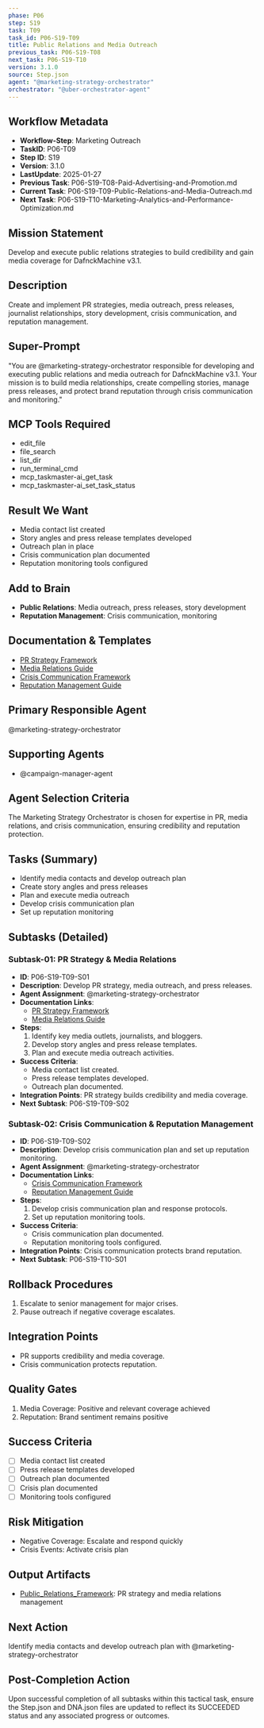 ```yaml
---
phase: P06
step: S19
task: T09
task_id: P06-S19-T09
title: Public Relations and Media Outreach
previous_task: P06-S19-T08
next_task: P06-S19-T10
version: 3.1.0
source: Step.json
agent: "@marketing-strategy-orchestrator"
orchestrator: "@uber-orchestrator-agent"
---
```


## Workflow Metadata
- **Workflow-Step**: Marketing Outreach
- **TaskID**: P06-T09
- **Step ID**: S19
- **Version**: 3.1.0
- **LastUpdate**: 2025-01-27
- **Previous Task**: P06-S19-T08-Paid-Advertising-and-Promotion.md
- **Current Task**: P06-S19-T09-Public-Relations-and-Media-Outreach.md
- **Next Task**: P06-S19-T10-Marketing-Analytics-and-Performance-Optimization.md

## Mission Statement
Develop and execute public relations strategies to build credibility and gain media coverage for DafnckMachine v3.1.

## Description
Create and implement PR strategies, media outreach, press releases, journalist relationships, story development, crisis communication, and reputation management.

## Super-Prompt
"You are @marketing-strategy-orchestrator responsible for developing and executing public relations and media outreach for DafnckMachine v3.1. Your mission is to build media relationships, create compelling stories, manage press releases, and protect brand reputation through crisis communication and monitoring."

## MCP Tools Required
- edit_file
- file_search
- list_dir
- run_terminal_cmd
- mcp_taskmaster-ai_get_task
- mcp_taskmaster-ai_set_task_status

## Result We Want
- Media contact list created
- Story angles and press release templates developed
- Outreach plan in place
- Crisis communication plan documented
- Reputation monitoring tools configured

## Add to Brain
- **Public Relations**: Media outreach, press releases, story development
- **Reputation Management**: Crisis communication, monitoring

## Documentation & Templates
- [PR Strategy Framework](mdc:01_Machine/04_Documentation/Doc/Phase_6/19_Marketing_Outreach/A/PR_Strategy_Framework.md)
- [Media Relations Guide](mdc:01_Machine/04_Documentation/Doc/Phase_6/19_Marketing_Outreach/A/Media_Relations_Guide.json)
- [Crisis Communication Framework](mdc:01_Machine/04_Documentation/Doc/Phase_6/19_Marketing_Outreach/A/Crisis_Communication_Framework.md)
- [Reputation Management Guide](mdc:01_Machine/04_Documentation/Doc/Phase_6/19_Marketing_Outreach/A/Reputation_Management_Guide.json)

## Primary Responsible Agent
@marketing-strategy-orchestrator

## Supporting Agents
- @campaign-manager-agent

## Agent Selection Criteria
The Marketing Strategy Orchestrator is chosen for expertise in PR, media relations, and crisis communication, ensuring credibility and reputation protection.

## Tasks (Summary)
- Identify media contacts and develop outreach plan
- Create story angles and press releases
- Plan and execute media outreach
- Develop crisis communication plan
- Set up reputation monitoring

## Subtasks (Detailed)
### Subtask-01: PR Strategy & Media Relations
- **ID**: P06-S19-T09-S01
- **Description**: Develop PR strategy, media outreach, and press releases.
- **Agent Assignment**: @marketing-strategy-orchestrator
- **Documentation Links**:
  - [PR Strategy Framework](mdc:01_Machine/04_Documentation/Doc/Phase_6/19_Marketing_Outreach/A/PR_Strategy_Framework.md)
  - [Media Relations Guide](mdc:01_Machine/04_Documentation/Doc/Phase_6/19_Marketing_Outreach/A/Media_Relations_Guide.json)
- **Steps**:
    1. Identify key media outlets, journalists, and bloggers.
    2. Develop story angles and press release templates.
    3. Plan and execute media outreach activities.
- **Success Criteria**:
    - Media contact list created.
    - Press release templates developed.
    - Outreach plan documented.
- **Integration Points**: PR strategy builds credibility and media coverage.
- **Next Subtask**: P06-S19-T09-S02

### Subtask-02: Crisis Communication & Reputation Management
- **ID**: P06-S19-T09-S02
- **Description**: Develop crisis communication plan and set up reputation monitoring.
- **Agent Assignment**: @marketing-strategy-orchestrator
- **Documentation Links**:
  - [Crisis Communication Framework](mdc:01_Machine/04_Documentation/Doc/Phase_6/19_Marketing_Outreach/A/Crisis_Communication_Framework.md)
  - [Reputation Management Guide](mdc:01_Machine/04_Documentation/Doc/Phase_6/19_Marketing_Outreach/A/Reputation_Management_Guide.json)
- **Steps**:
    1. Develop crisis communication plan and response protocols.
    2. Set up reputation monitoring tools.
- **Success Criteria**:
    - Crisis communication plan documented.
    - Reputation monitoring tools configured.
- **Integration Points**: Crisis communication protects brand reputation.
- **Next Subtask**: P06-S19-T10-S01

## Rollback Procedures
1. Escalate to senior management for major crises.
2. Pause outreach if negative coverage escalates.

## Integration Points
- PR supports credibility and media coverage.
- Crisis communication protects reputation.

## Quality Gates
1. Media Coverage: Positive and relevant coverage achieved
2. Reputation: Brand sentiment remains positive

## Success Criteria
- [ ] Media contact list created
- [ ] Press release templates developed
- [ ] Outreach plan documented
- [ ] Crisis plan documented
- [ ] Monitoring tools configured

## Risk Mitigation
- Negative Coverage: Escalate and respond quickly
- Crisis Events: Activate crisis plan

## Output Artifacts
- [Public_Relations_Framework](mdc:01_Machine/04_Documentation/Doc/Phase_6/19_Marketing_Outreach/Public_Relations_Framework.md): PR strategy and media relations management

## Next Action
Identify media contacts and develop outreach plan with @marketing-strategy-orchestrator

## Post-Completion Action
Upon successful completion of all subtasks within this tactical task, ensure the Step.json and DNA.json files are updated to reflect its SUCCEEDED status and any associated progress or outcomes. 